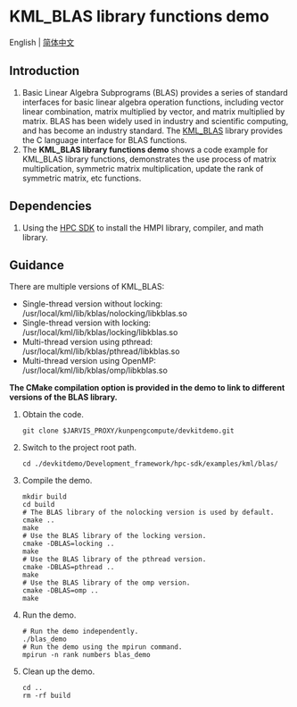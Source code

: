 # **KML_BLAS library functions demo**

English | [简体中文](README.md)

## Introduction

1. Basic Linear Algebra Subprograms (BLAS) provides a series of standard interfaces for basic linear algebra operation
   functions, including vector linear combination, matrix multiplied by vector, and matrix multiplied by matrix. BLAS
   has been widely used in industry and scientific computing, and has become an industry standard.
   The [KML_BLAS](https://www.hikunpeng.com/document/detail/en/kunpengaccel/math-lib/devg-kml/kunpengaccel_kml_16_0012.html)
   library provides the C language interface for BLAS functions.
2. The **KML_BLAS library functions demo** shows a code example for KML_BLAS library functions, demonstrates   the use process of matrix multiplication, symmetric matrix multiplication, update the rank of symmetric matrix, etc functions.

## Dependencies

1. Using the [HPC SDK](https://mirrors.huaweicloud.com/kunpeng/archive/Kunpeng_SDK/HPC/) to install the HMPI library, compiler, and math library.

## Guidance

There are multiple versions of KML_BLAS:
- Single-thread version without locking: /usr/local/kml/lib/kblas/nolocking/libkblas.so
- Single-thread version with locking: /usr/local/kml/lib/kblas/locking/libkblas.so
- Multi-thread version using pthread: /usr/local/kml/lib/kblas/pthread/libkblas.so
- Multi-thread version using OpenMP: /usr/local/kml/lib/kblas/omp/libkblas.so

**The CMake compilation option is provided in the demo to link to different versions of the BLAS library.**
1. Obtain the code.

   ```shell
   git clone $JARVIS_PROXY/kunpengcompute/devkitdemo.git
   ```

2. Switch to the project root path.

   ```shell
   cd ./devkitdemo/Development_framework/hpc-sdk/examples/kml/blas/
   ```

3. Compile the demo.

   ```shell
   mkdir build
   cd build
   # The BLAS library of the nolocking version is used by default.
   cmake ..
   make
   # Use the BLAS library of the locking version.
   cmake -DBLAS=locking ..
   make
   # Use the BLAS library of the pthread version.
   cmake -DBLAS=pthread ..
   make
   # Use the BLAS library of the omp version.
   cmake -DBLAS=omp ..
   make
   ```

4. Run the demo.

   ```shell
   # Run the demo independently.
   ./blas_demo
   # Run the demo using the mpirun command.
   mpirun -n rank numbers blas_demo
   ```

5. Clean up the demo.

   ```shell
   cd ..
   rm -rf build
   ```